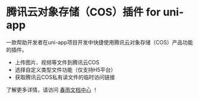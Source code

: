 # 腾讯云对象存储（COS）插件 for uni-app

一款帮助开发者在uni-app项目开发中快捷使用腾讯云对象存储（COS）产品功能的插件。

* 上传图片、视频等文件到腾讯云COS
* 选择自定义类型文件功能（仅支持H5平台）
* 获取腾讯云COS私有读文件的临时访问链接

了解更多详情，请访问 [春雨文档中心](https://openapp.qq.com/docs/DCloudUni-app/cos.html) ！
